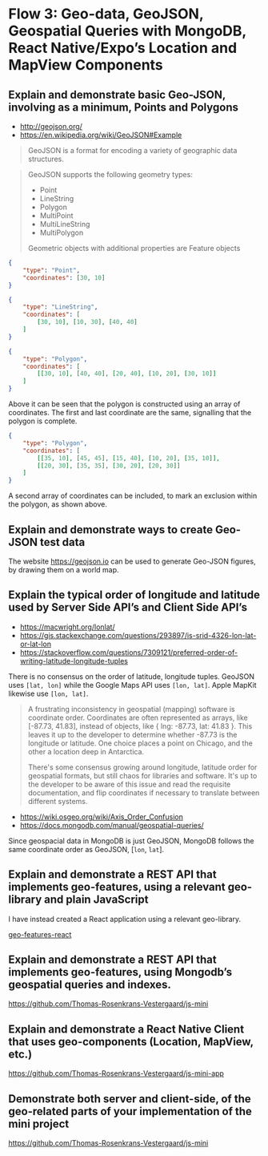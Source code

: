 # Flow 3: Geo-data, GeoJSON, Geospatial Queries with MongoDB, React Native/Expo’s Location and MapView Components


## Explain and demonstrate basic Geo-JSON, involving as a minimum, Points and Polygons

- http://geojson.org/
- https://en.wikipedia.org/wiki/GeoJSON#Example
> GeoJSON is a format for encoding a variety of geographic data structures.

> GeoJSON supports the following geometry types:
>
>- Point
>- LineString
>- Polygon
>- MultiPoint
>- MultiLineString
>- MultiPolygon
>
> Geometric objects with additional properties are Feature objects

```json
{
    "type": "Point", 
    "coordinates": [30, 10]
}
```

```json
{
    "type": "LineString", 
    "coordinates": [
        [30, 10], [10, 30], [40, 40]
    ]
}
```

```json
{
    "type": "Polygon", 
    "coordinates": [
        [[30, 10], [40, 40], [20, 40], [10, 20], [30, 10]]
    ]
}
```

Above it can be seen that the polygon is constructed using an array of coordinates. The first and last coordinate are the same, signalling that the polygon is complete.

```json
{
    "type": "Polygon", 
    "coordinates": [
        [[35, 10], [45, 45], [15, 40], [10, 20], [35, 10]], 
        [[20, 30], [35, 35], [30, 20], [20, 30]]
    ]
}
```

A second array of coordinates can be included, to mark an exclusion within the polygon, as shown above. 

## Explain and demonstrate ways to create Geo-JSON test data

The website https://geojson.io can be used to generate Geo-JSON figures, by drawing them on a world map.

## Explain the typical order of longitude and latitude used by Server Side API’s and Client Side API’s

- https://macwright.org/lonlat/
- https://gis.stackexchange.com/questions/293897/is-srid-4326-lon-lat-or-lat-lon
- https://stackoverflow.com/questions/7309121/preferred-order-of-writing-latitude-longitude-tuples

There is no consensus on the order of latitude, longitude tuples. GeoJSON uses `[lat, lon]` while the Google Maps API uses `[lon, lat]`. Apple MapKit likewise use `[lon, lat]`.

>A frustrating inconsistency in geospatial (mapping) software is coordinate order. Coordinates are often represented as arrays, like [-87.73, 41.83], instead of objects, like { lng: -87.73, lat: 41.83 }. This leaves it up to the developer to determine whether -87.73 is the longitude or latitude. One choice places a point on Chicago, and the other a location deep in Antarctica.
>
>There's some consensus growing around longitude, latitude order for geospatial formats, but still chaos for libraries and software. It's up to the developer to be aware of this issue and read the requisite documentation, and flip coordinates if necessary to translate between different systems.

- https://wiki.osgeo.org/wiki/Axis_Order_Confusion
- https://docs.mongodb.com/manual/geospatial-queries/

Since geospacial data in MongoDB is just GeoJSON, MongoDB follows the same coordinate order as GeoJSON, [`lon`, `lat`].

## Explain and demonstrate a REST API that implements geo-features, using a relevant geo-library and plain JavaScript

I have instead created a React application using a relevant geo-library.

[geo-features-react](./geo-features-react)

## Explain and demonstrate a REST API that implements geo-features, using Mongodb’s geospatial queries and indexes.

https://github.com/Thomas-Rosenkrans-Vestergaard/js-mini

## Explain and demonstrate a React Native Client that uses geo-components (Location, MapView, etc.)

https://github.com/Thomas-Rosenkrans-Vestergaard/js-mini-app

## Demonstrate both server and client-side, of the geo-related parts of your implementation of the mini project

https://github.com/Thomas-Rosenkrans-Vestergaard/js-mini